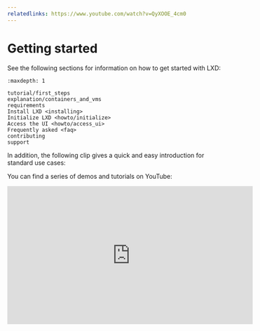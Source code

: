 ```yaml
---
relatedlinks: https://www.youtube.com/watch?v=QyXOOE_4cm0
---
```


# Getting started

See the following sections for information on how to get started with LXD:

```{toctree}
:maxdepth: 1

tutorial/first_steps
explanation/containers_and_vms
requirements
Install LXD <installing>
Initialize LXD <howto/initialize>
Access the UI <howto/access_ui>
Frequently asked <faq>
contributing
support
```

In addition, the following clip gives a quick and easy introduction for standard use cases:

<div>
 <script id="asciicast-226224" src="https://asciinema.org/a/226224.js" async></script>
</div>

You can find a series of demos and tutorials on YouTube:

<iframe width="560" height="315" src="https://www.youtube.com/embed/videoseries?list=PLddduKsl-KEhleT9VTR4hbtlNdtMr6cFd" title="YouTube video player" frameborder="0" allow="accelerometer; autoplay; clipboard-write; encrypted-media; gyroscope; picture-in-picture" allowfullscreen></iframe>
